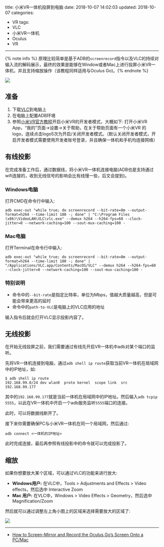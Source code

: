 title: 小米VR一体机投屏到电脑
date: 2018-10-07 14:02:03
updated: 2018-10-07
categories:
- VR
tags:
- VLC
- 小米VR一体机
- Oculus
- VR

---

{% note info %} 原理比较简单是基于ADB的`screenrecord`指令以及VLC的持续对输入流的解码展示，最终的效果是能够在Window或者Mac上进行投屏小米VR一体机，并且支持缩放操作（该教程同样适用与Oculus Go)。{% endnote %}

<!-- more -->

![](/img/xiaomi-vr-standalone-to-pc-1.png)

## 准备

1. 下载[VLC](https://www.videolan.org/vlc/index.html)到电脑上
2. 在电脑上配置ADB环境
3. 参照[小米VR官方教程](https://dev.mi.com/console/doc/detail?pId=815)开启小米VR的开发者模式，大概如下: 打开小米VR App，“我的”页面→设置→关于帮助，在关于帮助页面有一个小米VR 的logo，连续点击logo5次为开启/关闭开发者模式。（默认关闭开发者模式，开启开发者模式需要使用开发者账号登录，并且确保一体机和手机均连接网络）

## 有线投影

在完成准备工作后，通过数据线，将小米VR一体机连接电脑(ADB也是支持通过wifi连接的，收到无线信号的影响会比有线慢一些，后文会提到)。

### Windows电脑

打开CMD在命令行中输入:

```
adb exec-out "while true; do screenrecord --bit-rate=8m --output-format=h264 --time-limit 180 -; done" | "C:\Program Files (x86)\VideoLAN\VLC\vlc.exe" --demux h264 --h264-fps=60 --clock-jitter=0 --network-caching=100 --sout-mux-caching=100 -
```

### Mac电脑

打开Terminal在命令行中输入:

```
adb exec-out "while true; do screenrecord --bit-rate=8m --output-format=h264 --time-limit 180 -; done" | "/Applications/VLC.app/Contents/MacOS/VLC" --demux h264 --h264-fps=60 --clock-jitter=0 --network-caching=100 --sout-mux-caching=100 -
```

### 特别说明

- 命令中的`--bit-rate`是指定比特率，单位为Mbps，值越大质量越高，但是可能会带来更高的延时
- 命令中的`path-to-VLC`是电脑上的VLC应用的地址

输入指令后就会打开VLC显示投影内容了。

## 无线投影

在开始无线投屏之前，我们需要通过有线先开启VR一体机中adb对某个端口的监听。

先将VR一体机连接到电脑，通过`adb shell ip route`获取当前VR一体机在局域网中的IP地址，如:

```
$ adb shell ip route
192.168.99.0/24 dev wlan0  proto kernel  scope link  src 192.168.99.177
```

其中的`192.168.99.177`就是当前一体机在局域网中的IP地址。然后输入`adb tcpip 5555`，以此在VR一体机中开启一个adb服务监听`5555`端口的连接。

此时，可以将数据线断开了。

接下来你需要确保PC与小米VR一体机在同一个局域网，然后通过:

```
adb connect <一体机的IP地址>
```

此时完成连接，最后再参照有线投影中的命令就可以完成投影了。

## 缩放

如果你想要放大某个区域，可以通过VLC的功能来进行放大:

- **Windows用户:** 在VLC中，Tools > Adjustments and Effects > Video effects，然后选中 Interactive Zoom
- **Mac 用户:** 在VLC中，Windows > Video Effects > Geometry，然后选中Magnification/Zoom

然后就可以通过调整左上角小图上的区域来选择需要放大的区域了:


![](/img/xiaomi-vr-standalone-to-pc-2.png)



---

- [How to Screen-Mirror and Record the Oculus Go’s Screen Onto a PC/Mac](https://pixvana.com/sharing-your-oculus-go-screen-on-your-laptop/)
